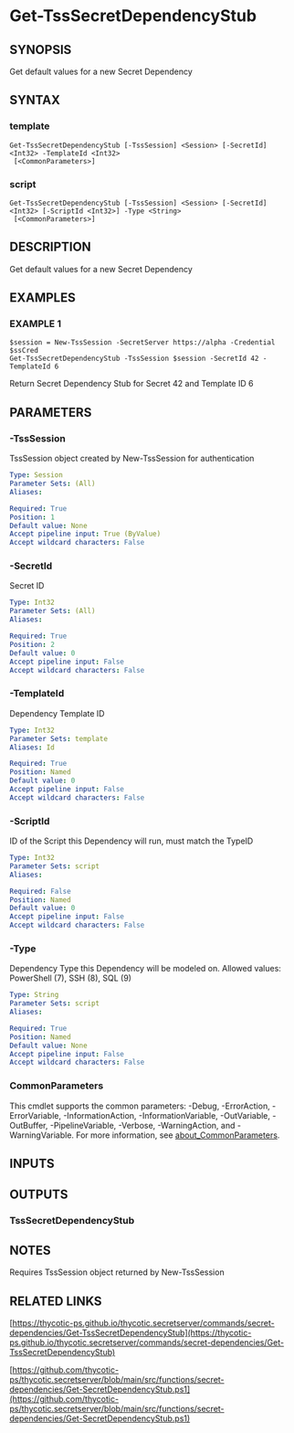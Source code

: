 # Get-TssSecretDependencyStub

## SYNOPSIS
Get default values for a new Secret Dependency

## SYNTAX

### template
```
Get-TssSecretDependencyStub [-TssSession] <Session> [-SecretId] <Int32> -TemplateId <Int32>
 [<CommonParameters>]
```

### script
```
Get-TssSecretDependencyStub [-TssSession] <Session> [-SecretId] <Int32> [-ScriptId <Int32>] -Type <String>
 [<CommonParameters>]
```

## DESCRIPTION
Get default values for a new Secret Dependency

## EXAMPLES

### EXAMPLE 1
```
$session = New-TssSession -SecretServer https://alpha -Credential $ssCred
Get-TssSecretDependencyStub -TssSession $session -SecretId 42 -TemplateId 6
```

Return Secret Dependency Stub for Secret 42 and Template ID 6

## PARAMETERS

### -TssSession
TssSession object created by New-TssSession for authentication

```yaml
Type: Session
Parameter Sets: (All)
Aliases:

Required: True
Position: 1
Default value: None
Accept pipeline input: True (ByValue)
Accept wildcard characters: False
```

### -SecretId
Secret ID

```yaml
Type: Int32
Parameter Sets: (All)
Aliases:

Required: True
Position: 2
Default value: 0
Accept pipeline input: False
Accept wildcard characters: False
```

### -TemplateId
Dependency Template ID

```yaml
Type: Int32
Parameter Sets: template
Aliases: Id

Required: True
Position: Named
Default value: 0
Accept pipeline input: False
Accept wildcard characters: False
```

### -ScriptId
ID of the Script this Dependency will run, must match the TypeID

```yaml
Type: Int32
Parameter Sets: script
Aliases:

Required: False
Position: Named
Default value: 0
Accept pipeline input: False
Accept wildcard characters: False
```

### -Type
Dependency Type this Dependency will be modeled on.
Allowed values: PowerShell (7), SSH (8), SQL (9)

```yaml
Type: String
Parameter Sets: script
Aliases:

Required: True
Position: Named
Default value: None
Accept pipeline input: False
Accept wildcard characters: False
```

### CommonParameters
This cmdlet supports the common parameters: -Debug, -ErrorAction, -ErrorVariable, -InformationAction, -InformationVariable, -OutVariable, -OutBuffer, -PipelineVariable, -Verbose, -WarningAction, and -WarningVariable. For more information, see [about_CommonParameters](http://go.microsoft.com/fwlink/?LinkID=113216).

## INPUTS

## OUTPUTS

### TssSecretDependencyStub
## NOTES
Requires TssSession object returned by New-TssSession

## RELATED LINKS

[https://thycotic-ps.github.io/thycotic.secretserver/commands/secret-dependencies/Get-TssSecretDependencyStub](https://thycotic-ps.github.io/thycotic.secretserver/commands/secret-dependencies/Get-TssSecretDependencyStub)

[https://github.com/thycotic-ps/thycotic.secretserver/blob/main/src/functions/secret-dependencies/Get-SecretDependencyStub.ps1](https://github.com/thycotic-ps/thycotic.secretserver/blob/main/src/functions/secret-dependencies/Get-SecretDependencyStub.ps1)

